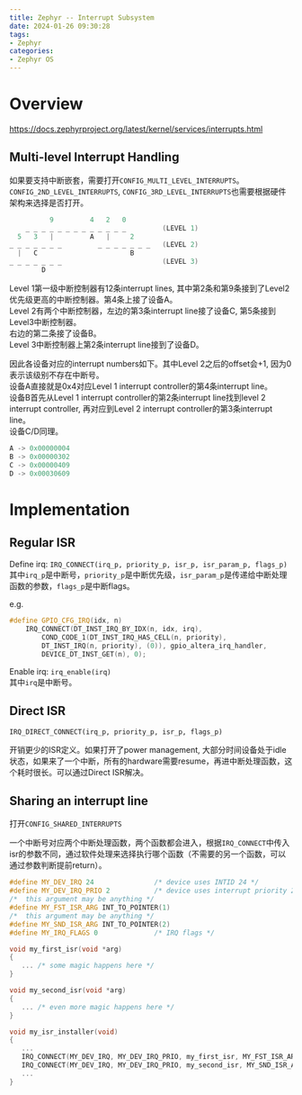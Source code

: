 ```yaml
---
title: Zephyr -- Interrupt Subsystem
date: 2024-01-26 09:30:28
tags:
- Zephyr
categories:
- Zephyr OS
---
```


# Overview

https://docs.zephyrproject.org/latest/kernel/services/interrupts.html

## Multi-level Interrupt Handling

如果要支持中断嵌套，需要打开`CONFIG_MULTI_LEVEL_INTERRUPTS`。`CONFIG_2ND_LEVEL_INTERRUPTS`, `CONFIG_3RD_LEVEL_INTERRUPTS`也需要根据硬件架构来选择是否打开。

```c++
          9         4   2   0
    _ _ _ _ _ _ _ _ _ _ _ _ _         (LEVEL 1)
  5   3   |         A   |     2
_ _ _ _ _ _ _         _ _ _ _ _ _ _   (LEVEL 2)
  |   C                       B
_ _ _ _ _ _ _                         (LEVEL 3)
        D
```

Level 1第一级中断控制器有12条interrupt lines, 其中第2条和第9条接到了Level2优先级更高的中断控制器。第4条上接了设备A。  
Level 2有两个中断控制器，左边的第3条interrupt line接了设备C, 第5条接到Level3中断控制器。  
右边的第二条接了设备B。  
Level 3中断控制器上第2条interrupt line接到了设备D。

因此各设备对应的interrupt numbers如下。其中Level 2之后的offset会+1, 因为0表示该级别不存在中断号。  
设备A直接就是0x4对应Level 1 interrupt controller的第4条interrupt line。  
设备B首先从Level 1 interrupt controller的第2条interrupt line找到level 2 interrupt controller, 再对应到Level 2 interrupt controller的第3条interrupt line。  
设备C/D同理。

```c++
A -> 0x00000004
B -> 0x00000302
C -> 0x00000409
D -> 0x00030609
```

# Implementation

## Regular ISR

Define irq: `IRQ_CONNECT(irq_p, priority_p, isr_p, isr_param_p, flags_p)`  
其中`irq_p`是中断号，`priority_p`是中断优先级，`isr_param_p`是传递给中断处理函数的参数，`flags_p`是中断flags。

e.g.

```c++
#define GPIO_CFG_IRQ(idx, n)
	IRQ_CONNECT(DT_INST_IRQ_BY_IDX(n, idx, irq),
		COND_CODE_1(DT_INST_IRQ_HAS_CELL(n, priority),
		DT_INST_IRQ(n, priority), (0)), gpio_altera_irq_handler,
		DEVICE_DT_INST_GET(n), 0);
```

Enable irq: `irq_enable(irq)`  
其中`irq`是中断号。

## Direct ISR

`IRQ_DIRECT_CONNECT(irq_p, priority_p, isr_p, flags_p)`

开销更少的ISR定义。如果打开了power management, 大部分时间设备处于idle状态，如果来了一个中断，所有的hardware需要resume，再进中断处理函数，这个耗时很长。可以通过Direct ISR解决。

## Sharing an interrupt line

打开`CONFIG_SHARED_INTERRUPTS`

一个中断号对应两个中断处理函数，两个函数都会进入，根据`IRQ_CONNECT`中传入isr的参数不同，通过软件处理来选择执行哪个函数（不需要的另一个函数，可以通过参数判断提前return）。

```c++
#define MY_DEV_IRQ 24               /* device uses INTID 24 */
#define MY_DEV_IRQ_PRIO 2           /* device uses interrupt priority 2 */
/*  this argument may be anything */
#define MY_FST_ISR_ARG INT_TO_POINTER(1)
/*  this argument may be anything */
#define MY_SND_ISR_ARG INT_TO_POINTER(2)
#define MY_IRQ_FLAGS 0              /* IRQ flags */

void my_first_isr(void *arg)
{
   ... /* some magic happens here */
}

void my_second_isr(void *arg)
{
   ... /* even more magic happens here */
}

void my_isr_installer(void)
{
   ...
   IRQ_CONNECT(MY_DEV_IRQ, MY_DEV_IRQ_PRIO, my_first_isr, MY_FST_ISR_ARG, MY_IRQ_FLAGS);
   IRQ_CONNECT(MY_DEV_IRQ, MY_DEV_IRQ_PRIO, my_second_isr, MY_SND_ISR_ARG, MY_IRQ_FLAGS);
   ...
}
```
